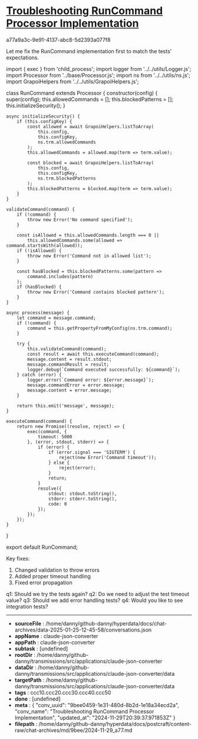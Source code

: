 # [Troubleshooting RunCommand Processor Implementation](https://claude.ai/chat/9bee0459-1e31-480d-8b2d-1e18a34ecd2a)

a77a9a3c-9e91-4137-abc8-5d2393a077f8

 Let me fix the RunCommand implementation first to match the tests' expectations.

<antArtifact identifier="run-command" type="application/vnd.ant.code" language="javascript" title="Updated RunCommand Implementation">
import { exec } from 'child_process';
import logger from '../../utils/Logger.js';
import Processor from '../base/Processor.js';
import ns from '../../utils/ns.js';
import GrapoiHelpers from '../../utils/GrapoiHelpers.js';

class RunCommand extends Processor {
    constructor(config) {
        super(config);
        this.allowedCommands = [];
        this.blockedPatterns = [];
        this.initializeSecurity();
    }

    async initializeSecurity() {
        if (this.configKey) {
            const allowed = await GrapoiHelpers.listToArray(
                this.config,
                this.configKey,
                ns.trm.allowedCommands
            );
            this.allowedCommands = allowed.map(term => term.value);

            const blocked = await GrapoiHelpers.listToArray(
                this.config,
                this.configKey,
                ns.trm.blockedPatterns
            );
            this.blockedPatterns = blocked.map(term => term.value);
        }
    }

    validateCommand(command) {
        if (!command) {
            throw new Error('No command specified');
        }

        const isAllowed = this.allowedCommands.length === 0 || 
            this.allowedCommands.some(allowed => command.startsWith(allowed));
        if (!isAllowed) {
            throw new Error('Command not in allowed list');
        }

        const hasBlocked = this.blockedPatterns.some(pattern =>
            command.includes(pattern)
        );
        if (hasBlocked) {
            throw new Error('Command contains blocked pattern');
        }
    }

    async process(message) {
        let command = message.command;
        if (!command) {
            command = this.getPropertyFromMyConfig(ns.trm.command);
        }

        try {
            this.validateCommand(command);
            const result = await this.executeCommand(command);
            message.content = result.stdout;
            message.commandResult = result;
            logger.debug(`Command executed successfully: ${command}`);
        } catch (error) {
            logger.error(`Command error: ${error.message}`);
            message.commandError = error.message;
            message.content = error.message;
        }

        return this.emit('message', message);
    }

    executeCommand(command) {
        return new Promise((resolve, reject) => {
            exec(command, {
                timeout: 5000
            }, (error, stdout, stderr) => {
                if (error) {
                    if (error.signal === 'SIGTERM') {
                        reject(new Error('Command timeout'));
                    } else {
                        reject(error);
                    }
                    return;
                }
                resolve({
                    stdout: stdout.toString(),
                    stderr: stderr.toString(),
                    code: 0
                });
            });
        });
    }
}

export default RunCommand;
</antArtifact>

Key fixes:
1. Changed validation to throw errors
2. Added proper timeout handling
3. Fixed error propagation

q1: Should we try the tests again?
q2: Do we need to adjust the test timeout value?
q3: Should we add error handling tests?
q4: Would you like to see integration tests?

---

* **sourceFile** : /home/danny/github-danny/hyperdata/docs/chat-archives/data-2025-01-25-12-45-58/conversations.json
* **appName** : claude-json-converter
* **appPath** : claude-json-converter
* **subtask** : [undefined]
* **rootDir** : /home/danny/github-danny/transmissions/src/applications/claude-json-converter
* **dataDir** : /home/danny/github-danny/transmissions/src/applications/claude-json-converter/data
* **targetPath** : /home/danny/github-danny/transmissions/src/applications/claude-json-converter/data
* **tags** : ccc10.ccc20.ccc30.ccc40.ccc50
* **done** : [undefined]
* **meta** : {
  "conv_uuid": "9bee0459-1e31-480d-8b2d-1e18a34ecd2a",
  "conv_name": "Troubleshooting RunCommand Processor Implementation",
  "updated_at": "2024-11-29T20:39:37.971853Z"
}
* **filepath** : /home/danny/github-danny/hyperdata/docs/postcraft/content-raw/chat-archives/md/9bee/2024-11-29_a77.md